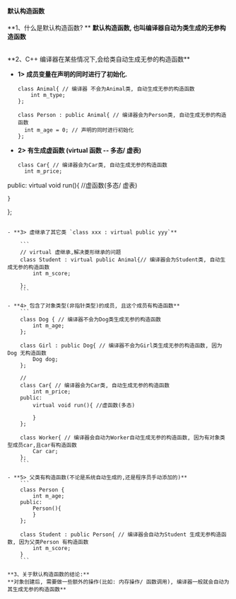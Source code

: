 #### 默认构造函数


**1、什么是默认构造函数? **
**默认构造函数, 也叫编译器自动为类生成的无参构造函数**


<br>
**2、C++ 编译器在某些情况下,会给类自动生成无参的构造函数**

- **1> 成员变量在声明的同时进行了初始化.**
  ```
  class Animal{ // 编译器 不会为Animal类, 自动生成无参的构造函数
      int m_type;
  };
  
  class Person : public Animal{ // 编译器会为Person类, 自动生成无参的构造函数
    int m_age = 0; // 声明的同时进行初始化
  };
  ```
  
- **2> 有生成虚函数 (virtual 函数 -- 多态/ 虚表)**
  ```
  class Car{ // 编译器会为Car类, 自动生成无参的构造函数
    int m_price;
public:
    virtual void run(){ //虚函数(多态/ 虚表)
        
    }
};
```

- **3> 虚继承了其它类 `class xxx : virtual public yyy`**

    ```
    // virtual 虚继承,解决菱形继承的问题
    class Student : virtual public Animal{// 编译器会为Student类, 自动生成无参的构造函数
        int m_score;
        
    };
    ```
    
- **4> 包含了对象类型(非指针类型)的成员, 且这个成员有构造函数**
    ```
    class Dog { // 编译器不会为Dog类生成无参的构造函数
        int m_age;
    };
    
    class Girl : public Dog{ // 编译器不会为Girl类生成无参的构造函数, 因为Dog 无构造函数
        Dog dog;
    };
    
    //
    class Car{ // 编译器会为Car类, 自动生成无参的构造函数
        int m_price;
    public:
        virtual void run(){ //虚函数(多态)
            
        }
    };
    
    class Worker{ // 编译器会自动为Worker自动生成无参的构造函数, 因为有对象类型成员car,且car有构造函数
        Car car;
    };
    ```
    
- **5> 父类有构造函数(不论是系统自动生成的,还是程序员手动添加的)**
    ```
    class Person {
        int m_age;
    public:
        Person(){
        }
    };
    
    class Student : public Person{ // 编译器会自动为Student 生成无参构造函数, 因为父类Person 有构造函数
        int m_score;
    }
    ```
    
**3、关于默认构造函数的结论:**
**对象创建后, 需要做一些额外的操作(比如: 内存操作/ 函数调用), 编译器一般就会自动为其生成无参的构造函数**